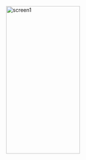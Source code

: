 <img src="https://github.com/MohamedBoukouch/Calculatris/assets/118060836/6036d9b1-fbf9-4cbc-8a50-d1d6b7ec0107" alt="screen1" width="200" height="400">
